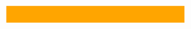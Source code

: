 
<div><slot></slot></div>

<style>
	div {
		background: pink;
		border: 23px solid orange;
		padding: 0 15px;
		width: 400px;
		text-align: center;
		transform: translateX(-200px);
		animation: 6s slide infinite alternate ease-in-out;
  }

	@keyframes slide {
		from {
			transform: translateX(-200px)
		}
		to {
			transform: translateX(200px)
		}
	}
</style>
